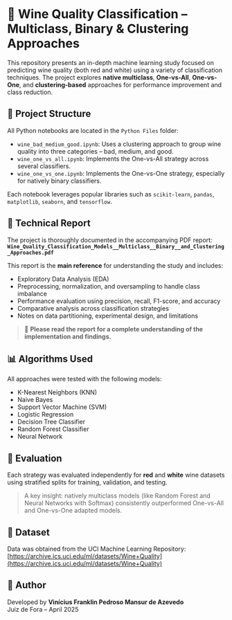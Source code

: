 # 🍷 Wine Quality Classification – Multiclass, Binary & Clustering Approaches

This repository presents an in-depth machine learning study focused on predicting wine quality (both red and white) using a variety of classification techniques. The project explores **native multiclass**, **One-vs-All**, **One-vs-One**, and **clustering-based** approaches for performance improvement and class reduction.

## 📂 Project Structure

All Python notebooks are located in the `Python Files` folder:

- `wine_bad_medium_good.ipynb`: Uses a clustering approach to group wine quality into three categories – bad, medium, and good.
- `wine_one_vs_all.ipynb`: Implements the One-vs-All strategy across several classifiers.
- `wine_one_vs_one.ipynb`: Implements the One-vs-One strategy, especially for natively binary classifiers.

Each notebook leverages popular libraries such as `scikit-learn`, `pandas`, `matplotlib`, `seaborn`, and `tensorflow`.

## 📘 Technical Report

The project is thoroughly documented in the accompanying PDF report:  
**`Wine_Quality_Classification_Models__Multiclass__Binary__and_Clustering_Approaches.pdf`**

This report is the **main reference** for understanding the study and includes:

- Exploratory Data Analysis (EDA)
- Preprocessing, normalization, and oversampling to handle class imbalance
- Performance evaluation using precision, recall, F1-score, and accuracy
- Comparative analysis across classification strategies
- Notes on data partitioning, experimental design, and limitations

> 📌 **Please read the report for a complete understanding of the implementation and findings.**

## 📊 Algorithms Used

All approaches were tested with the following models:

- K-Nearest Neighbors (KNN)
- Naive Bayes
- Support Vector Machine (SVM)
- Logistic Regression
- Decision Tree Classifier
- Random Forest Classifier
- Neural Network

## 🧪 Evaluation

Each strategy was evaluated independently for **red** and **white** wine datasets using stratified splits for training, validation, and testing.

> A key insight: natively multiclass models (like Random Forest and Neural Networks with Softmax) consistently outperformed One-vs-All and One-vs-One adapted models.

## 📁 Dataset

Data was obtained from the UCI Machine Learning Repository:  
[https://archive.ics.uci.edu/ml/datasets/Wine+Quality](https://archive.ics.uci.edu/ml/datasets/Wine+Quality)

## 👤 Author

Developed by **Vinícius Franklin Pedroso Mansur de Azevedo**  
Juiz de Fora – April 2025

